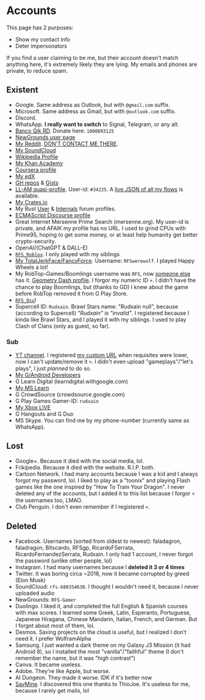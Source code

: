 # Accounts
This page has 2 purposes:
- Show my contact info
- Deter impersonators

If you find a user claiming to be me, but their account doesn't match anything here, it's extremely likely they are lying. My emails and phones are private, to reduce spam.

## Existent
- Google. Same address as Outlook, but with `@gmail.com` suffix.
- Microsoft. Same address as Gmail, but with `@outlook.com` suffix.
- Discord.
- WhatsApp. **I really want to switch** to Signal, Telegram, or any alt.
- [Banco Qik RD](https://qik.do). Donate here: `1000893125`
- [NewGrounds user page](https://Rudxain.newgrounds.com)
- [My Reddit](https://reddit.com/u/Rudxain). [DON'T CONTACT ME THERE](https://reddit.com/user/Rudxain/comments/15esvam/thanks_for_betraying_me_reddit_ceos).
- [My SoundCloud](https://soundcloud.com/Rudxain)
- [Wikipedia Profile](https://en.wikipedia.org/wiki/User:Rudxain)
- [My Khan Academy](http://khanacademy.org/profile/Rudxain)
- [Coursera profile](https://coursera.org/user/cdfd656c5769f1b3785e1ae95a5d57c2)
- [My edX](https://profile.edx.org/u/Rudxain)
- [GH repos](https://github.com/Rudxain?tab=repositories) & [Gists](https://gist.github.com/Rudxain)
- [LL-AM quasi-profile](https://llamalab.com/automate/community/flows/42921). User-id: `#34225`. A [live JSON of all my flows](https://llamalab.com/automate/community/api/v1/users/34225/flows) is available.
- [My Crates.io](https://crates.io/users/Rudxain)
- My Rust [User](https://users.rust-lang.org/u/rudxain) & [Internals](https://internals.rust-lang.org/u/rudxain) forum profiles.
- [ECMAScript Discourse profile](https://es.discourse.group/u/rudxain)
- Great Internet Mersenne Prime Search (mersenne.org). My user-id is private, and AFAIK my profile has no URL. I used to grind CPUs with Prime95, hoping to get some money, or at least help humanity get better crypto-security.
- OpenAI/(ChatGPT & DALL-E)
- [`RFS_Roblox`](https://roblox.com/users/323158352/profile). I only played with my siblings
- [My TotalJerkFace/FancyForce](https://totaljerkface.com/profile.tjf?uid=6050400). Username: `RFSwerewolf`. I played Happy Wheels a lot!
- My RobTop-Games/Boomlings username was `RFS`, now [someone else](https://gdbrowser.com/u/RFS) has it. [Geometry Dash profile](https://gdbrowser.com/u/Rudxain). I forgor my numeric ID 💀. I didn't have the chance to play Boomlings, but (thanks to GD) I knew about the game before RobTop removed it from G Play Store.
- [`RFS_Osu`](https://osu.ppy.sh/users/9905562)!
- Supercell ID: `Rudxain`. Brawl Stars name: "Rudxain null", because (according to Supercell) *"Rudxain" is "invalid"*. I registered because I kinda like Brawl Stars, and I played it with my siblings. I used to play Clash of Clans (only as guest, so far).

### Sub
- [YT channel](https://youtube.com/@Rudxain). I registered [my custom URL](https://youtube.com/c/RFSGameplayer) when requisites were lower, now I can't update/remove it 💀. I didn't even upload "gameplays"/"let's plays", I just *planned* to do so.
- [My G/Android Developers](https://g.dev/rudxain)
- G Learn Digital (learndigital.withgoogle.com)
- [My MS Learn](https://learn.microsoft.com/en-us/users/Rudxain)
- G CrowdSource (crowdsource.google.com)
- G Play Games Gamer-ID: `rudxain`
- [My Xbox LIVE](https://account.xbox.com/en-us/profile?gamertag=Rudxain)
- G Hangouts and G Duo
- MS Skype. You can find me by my phone-number (currently same as WhatsApp).

## Lost
- Google+. Because it died with the social media, lol.
- Frikipedia. Because it died with the website. R.I.P. both.
- Cartoon Network. I had many accounts because I was a kid and I always forgot my password, lol. I liked to play as a "toonix" and playing Flash games like the one inspired by "How To Train Your Dragon". I never deleted any of the accounts, but I added it to this list because I forgor 💀 the usernames too, LMAO.
- Club Penguin. I don't even remember if I registered 💀.

## Deleted
- Facebook. Usernames (sorted from oldest to newest): faladagron, faladragon, Bitscardo, RFSgp, RicardoFSerrata, RicardoFernandezSerrata, Rudxain. I only had 1 account, I never forgot the password (unlike other people, lol)
- Instagram. I had many usernames because I **deleted it 3 or 4 times**
- Twitter. It was boring circa ~2016, now it became corrupted by greed (Elon Musk)
- SoundCloud: `rfs-680354630`. I thought I wouldn't need it, because I never uploaded audio
- NewGrounds: `RFS-Gamer`
- Duolingo. I liked it, and completed the full English & Spanish courses with max scores. I learned some Greek, Latin, Esperanto, Portuguese, Japanese Hiragana, Chinese Mandarin, Italian, French, and German. But I forgot about most of them, lol.
- Desmos. Saving projects on the cloud is useful, but I realized I don't need it. I prefer WolframAlpha
- Samsung. I just wanted a dark theme on my Galaxy J3 Mission (it had Android 8), so I installed the most "vanilla"/"faithful" theme (I don't remember the name, but it was "high contrast")
- Canva. It became useless.
- Adobe. They're like Apple, but worse.
- AI Dungeon. They made it worse. IDK if it's better now
- [SayMine](https://saymine.com). I discovered this one thanks to ThioJoe. It's useless for me, because I rarely get mails, lol
